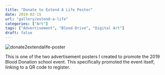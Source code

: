 ```yaml
---
title: "Donate to Extend A Life Poster"
date: 2019-02-15
url: "gallery/extend-a-life"
categories: ["Art"]
tags: ["Advertisement", "Blood Drive", "Digital Art"]
draft: false
---
```


![donate2extendalife-poster](/images/post/2019/donate2extendalife-poster.png)

This is one of the two advertisement posters I created to promote the 2019 Blood Donation school event. This specifically promoted the event itself, linking to a QR code to register.
